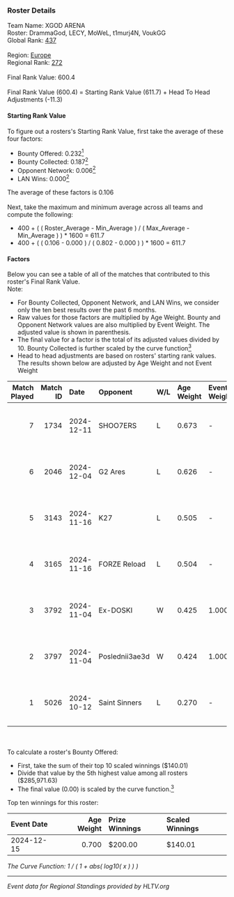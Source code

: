 ### Roster Details<br />
Team Name: XGOD ARENA<br />
Roster: DrammaGod, LECY, MoWeL, t1murj4N, VoukGG<br />
Global Rank: [437](../../standings_global_2025_02_28.md)<br />
<br />
Region: [Europe]( ../../standings_europe_2025_02_28.md)<br />
Regional Rank: [272]( ../../standings_europe_2025_02_28.md)<br />
<br />
Final Rank Value:  600.4<br />
<br />
Final Rank Value (600.4) = Starting Rank Value (611.7) + Head To Head Adjustments (-11.3)<br />

#### Starting Rank Value<br />
To figure out a rosters's Starting Rank Value, first take the average of these four factors:<br />
- Bounty Offered: 0.232[<sup>1</sup>](#table2)
- Bounty Collected: 0.187[<sup>2</sup>](#table1)
- Opponent Network: 0.006[<sup>2</sup>](#table1)
- LAN Wins: 0.000[<sup>2</sup>](#table1)

The average of these factors is 0.106<br />
<br />
Next, take the maximum and minimum average across all teams and compute the following:<br />
- 400 + ( ( Roster_Average - Min_Average ) / ( Max_Average - Min_Average ) ) * 1600 = 611.7
- 400 + ( ( 0.106 - 0.000 ) / ( 0.802 - 0.000 ) ) * 1600 = 611.7


#### Factors<br />
Below you can see a table of all of the matches that contributed to this roster's Final Rank Value.<br />
Note:<br />

- For Bounty Collected, Opponent Network, and LAN Wins, we consider only the ten best results over the past 6 months.
- Raw values for those factors are multiplied by Age Weight. Bounty and Opponent Network values are also multiplied by Event Weight. The adjusted value is shown in parenthesis.
- The final value for a factor is the total of its adjusted values divided by 10. Bounty Collected is further scaled by the curve function[<sup>3</sup>](#curveFunction)
- Head to head adjustments are based on rosters' starting rank values. The results shown below are adjusted by Age Weight and not Event Weight
<span id="table1"></span><br />


| Match Played | Match ID | Date       | Opponent       | W/L | Age Weight | Event Weight | Bounty Collected | Opponent Network | LAN Wins  | H2H Adj. | Roster                                        |
| -: | -: | :- | :- | :- | :- | :- | :- | :- | :- | -: | :- |
|            7 |     1734 | 2024-12-11 | SHOO7ERS       | L   | 0.673      | -            | -                | -                | -         |    -8.68 | DrammaGod, LECY, MoWeL, t1murj4N, VoukGG      |
|            6 |     2046 | 2024-12-04 | G2 Ares        | L   | 0.626      | -            | -                | -                | -         |    -4.79 | DrammaGod, LECY, MoWeL, t1murj4N, VoukGG      |
|            5 |     3143 | 2024-11-16 | K27            | L   | 0.505      | -            | -                | -                | -         |    -1.33 | bloody wolf, DrammaGod, LECY, MoWeL, t1murj4N |
|            4 |     3165 | 2024-11-16 | FORZE Reload   | L   | 0.504      | -            | -                | -                | -         |    -1.83 | bloody wolf, DrammaGod, LECY, MoWeL, t1murj4N |
|            3 |     3792 | 2024-11-04 | Ex-DOSKI       | W   | 0.425      | 1.000        | 0.000 (0.000)    | 0.021 (0.009)    | 0 (0.000) |     3.16 | bloody wolf, DrammaGod, LECY, MoWeL, t1murj4N |
|            2 |     3797 | 2024-11-04 | Poslednii3ae3d | W   | 0.424      | 1.000        | 0.001 (0.000)    | 0.111 (0.047)    | 0 (0.000) |     7.76 | bloody wolf, DrammaGod, LECY, MoWeL, t1murj4N |
|            1 |     5026 | 2024-10-12 | Saint Sinners  | L   | 0.270      | -            | -                | -                | -         |    -5.60 | bloody wolf, LECY, m1lzor, MoWeL, t1murj4N    |

<br />
<span id="table2"></span><br />
To calculate a roster's Bounty Offered:<br />

- First, take the sum of their top 10 scaled winnings ($140.01)
- Divide that value by the 5th highest value among all rosters ($285,971.63)
- The final value (0.00) is scaled by the curve function.[<sup>3</sup>](#curveFunction)

Top ten winnings for this roster:<br />

| Event Date | Age Weight | Prize Winnings | Scaled Winnings |
| :- | -: | :- | :- |
| 2024-12-15 |      0.700 | $200.00        | $140.01         |


<span id="curveFunction"></span>_The Curve Function: 1 / ( 1 + abs( log10( x ) ) )_<br />

---
_Event data for Regional Standings provided by HLTV.org_<br />

